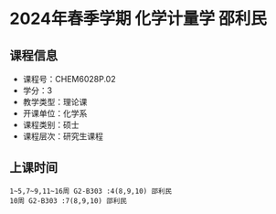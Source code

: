 # 2024年春季学期 化学计量学 邵利民






## 课程信息

- 课程号：CHEM6028P.02
- 学分：3
- 教学类型：理论课
- 开课单位：化学系
- 课程类别：硕士
- 课程层次：研究生课程

## 上课时间

```
1~5,7~9,11~16周 G2-B303 :4(8,9,10) 邵利民
10周 G2-B303 :7(8,9,10) 邵利民
```

